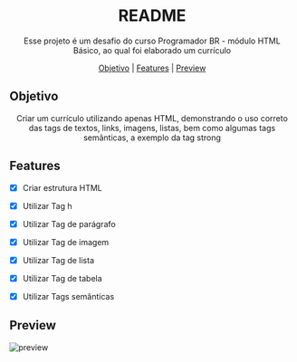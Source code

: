 <h1 align="center">README</h1>

<p align="center">Esse projeto é um desafio do curso Programador BR - módulo HTML Básico, ao qual foi elaborado um currículo</p>

<p align="center">
  <a href="#objetivo">Objetivo</a> |
  <a href="#features">Features</a> |
  <a href="#preview">Preview</a>
</p>



## Objetivo
<p align="center">
  Criar um currículo utilizando apenas HTML, demonstrando o uso correto das tags de textos, links, imagens, listas, bem como algumas tags semânticas, a exemplo da tag strong 
</p>



## Features

+ [X] Criar estrutura HTML
+ [X] Utilizar Tag h
+ [X] Utilizar Tag de parágrafo
+ [X] Utilizar Tag de imagem
+ [X] Utilizar Tag de lista
+ [X] Utilizar Tag de tabela
+ [X] Utilizar Tags semânticas


## Preview

![preview](https://user-images.githubusercontent.com/68918326/143323587-f0c6b023-7268-42e8-bc8c-f2a7d64f0ba1.PNG)
